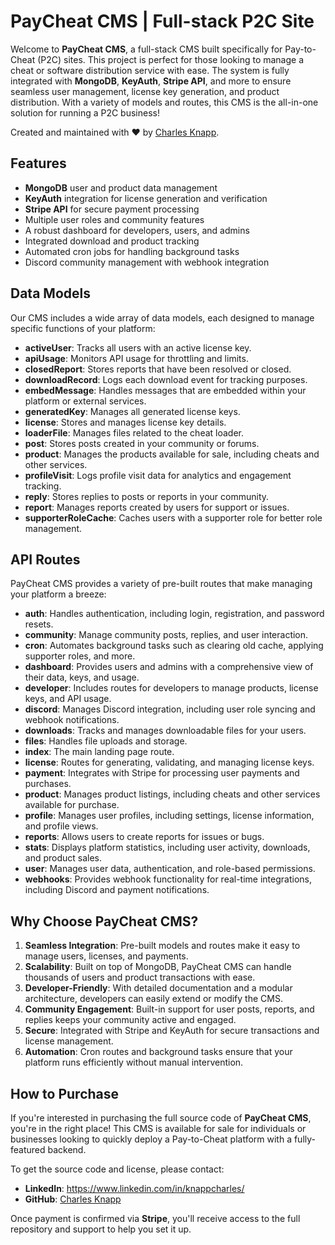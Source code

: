 # PayCheat CMS | Full-stack P2C Site

Welcome to **PayCheat CMS**, a full-stack CMS built specifically for Pay-to-Cheat (P2C) sites. This project is perfect for those looking to manage a cheat or software distribution service with ease. The system is fully integrated with **MongoDB**, **KeyAuth**, **Stripe API**, and more to ensure seamless user management, license key generation, and product distribution. With a variety of models and routes, this CMS is the all-in-one solution for running a P2C business!

Created and maintained with ❤️ by [Charles Knapp](https://github.com/charlesknapp).

## Features
- **MongoDB** user and product data management
- **KeyAuth** integration for license generation and verification
- **Stripe API** for secure payment processing
- Multiple user roles and community features
- A robust dashboard for developers, users, and admins
- Integrated download and product tracking
- Automated cron jobs for handling background tasks
- Discord community management with webhook integration

## Data Models
Our CMS includes a wide array of data models, each designed to manage specific functions of your platform:

- **activeUser**: Tracks all users with an active license key.
- **apiUsage**: Monitors API usage for throttling and limits.
- **closedReport**: Stores reports that have been resolved or closed.
- **downloadRecord**: Logs each download event for tracking purposes.
- **embedMessage**: Handles messages that are embedded within your platform or external services.
- **generatedKey**: Manages all generated license keys.
- **license**: Stores and manages license key details.
- **loaderFile**: Manages files related to the cheat loader.
- **post**: Stores posts created in your community or forums.
- **product**: Manages the products available for sale, including cheats and other services.
- **profileVisit**: Logs profile visit data for analytics and engagement tracking.
- **reply**: Stores replies to posts or reports in your community.
- **report**: Manages reports created by users for support or issues.
- **supporterRoleCache**: Caches users with a supporter role for better role management.

## API Routes
PayCheat CMS provides a variety of pre-built routes that make managing your platform a breeze:

- **auth**: Handles authentication, including login, registration, and password resets.
- **community**: Manage community posts, replies, and user interaction.
- **cron**: Automates background tasks such as clearing old cache, applying supporter roles, and more.
- **dashboard**: Provides users and admins with a comprehensive view of their data, keys, and usage.
- **developer**: Includes routes for developers to manage products, license keys, and API usage.
- **discord**: Manages Discord integration, including user role syncing and webhook notifications.
- **downloads**: Tracks and manages downloadable files for your users.
- **files**: Handles file uploads and storage.
- **index**: The main landing page route.
- **license**: Routes for generating, validating, and managing license keys.
- **payment**: Integrates with Stripe for processing user payments and purchases.
- **product**: Manages product listings, including cheats and other services available for purchase.
- **profile**: Manages user profiles, including settings, license information, and profile views.
- **reports**: Allows users to create reports for issues or bugs.
- **stats**: Displays platform statistics, including user activity, downloads, and product sales.
- **user**: Manages user data, authentication, and role-based permissions.
- **webhooks**: Provides webhook functionality for real-time integrations, including Discord and payment notifications.

## Why Choose PayCheat CMS?

1. **Seamless Integration**: Pre-built models and routes make it easy to manage users, licenses, and payments.
2. **Scalability**: Built on top of MongoDB, PayCheat CMS can handle thousands of users and product transactions with ease.
3. **Developer-Friendly**: With detailed documentation and a modular architecture, developers can easily extend or modify the CMS.
4. **Community Engagement**: Built-in support for user posts, reports, and replies keeps your community active and engaged.
5. **Secure**: Integrated with Stripe and KeyAuth for secure transactions and license management.
6. **Automation**: Cron routes and background tasks ensure that your platform runs efficiently without manual intervention.

## How to Purchase
If you're interested in purchasing the full source code of **PayCheat CMS**, you're in the right place! This CMS is available for sale for individuals or businesses looking to quickly deploy a Pay-to-Cheat platform with a fully-featured backend.

To get the source code and license, please contact:

- **LinkedIn**: https://www.linkedin.com/in/knappcharles/
- **GitHub**: [Charles Knapp](https://github.com/charlesknapp)

Once payment is confirmed via **Stripe**, you'll receive access to the full repository and support to help you set it up.